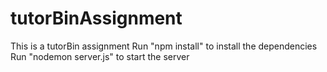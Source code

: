 # tutorBinAssignment
This is a tutorBin assignment
Run "npm install" to install the dependencies
Run "nodemon server.js" to start the server

